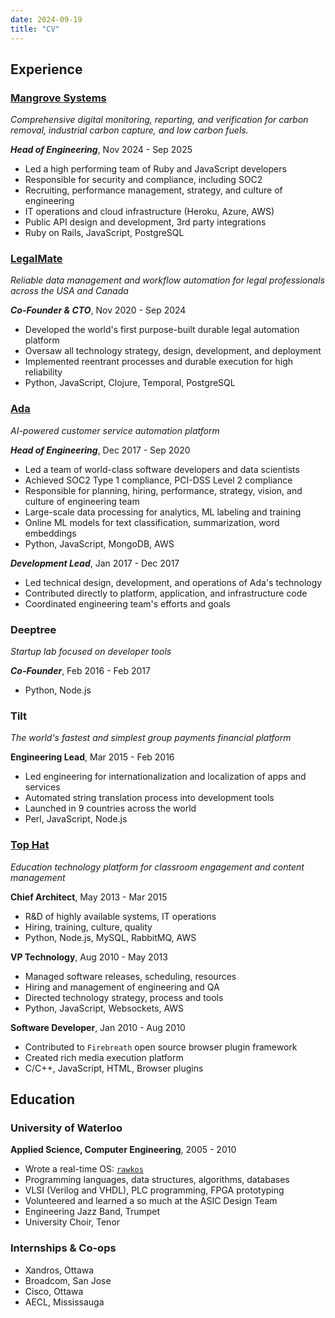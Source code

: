 ```yaml
---
date: 2024-09-19
title: "CV"
---
```


## Experience

### [Mangrove Systems](https://mangrovesystems.com)

_Comprehensive digital monitoring, reporting, and verification for carbon removal, industrial carbon capture, and low carbon fuels._

___Head of Engineering___, Nov 2024 - Sep 2025

- Led a high performing team of Ruby and JavaScript developers
- Responsible for security and compliance, including SOC2
- Recruiting, performance management, strategy, and culture of engineering
- IT operations and cloud infrastructure (Heroku, Azure, AWS)
- Public API design and development, 3rd party integrations
- Ruby on Rails, JavaScript, PostgreSQL

### [LegalMate](https://legalmate.co)

_Reliable data management and workflow automation for legal professionals across the USA and Canada_

___Co-Founder & CTO___, Nov 2020 - Sep 2024

- Developed the world's first purpose-built durable legal automation platform
- Oversaw all technology strategy, design, development, and deployment
- Implemented reentrant processes and durable execution for high reliability
- Python, JavaScript, Clojure, Temporal, PostgreSQL

### [Ada](https://ada.cx)

_AI-powered customer service automation platform_

___Head of Engineering___, Dec 2017 - Sep 2020

- Led a team of world-class software developers and data scientists
- Achieved SOC2 Type 1 compliance, PCI-DSS Level 2 compliance
- Responsible for planning, hiring, performance, strategy, vision, and culture of engineering team
- Large-scale data processing for analytics, ML labeling and training
- Online ML models for text classification, summarization, word embeddings
- Python, JavaScript, MongoDB, AWS

___Development Lead___, Jan 2017 - Dec 2017

- Led technical design, development, and operations of Ada's technology
- Contributed directly to platform, application, and infrastructure code
- Coordinated engineering team's efforts and goals

### Deeptree

_Startup lab focused on developer tools_

___Co-Founder___, Feb 2016 - Feb 2017

- Python, Node.js

### Tilt

_The world's fastest and simplest group payments financial platform_

__Engineering Lead__, Mar 2015 - Feb 2016

- Led engineering for internationalization and localization of apps and services
- Automated string translation process into development tools
- Launched in 9 countries across the world
- Perl, JavaScript, Node.js

### [Top Hat](https://tophat.com)

_Education technology platform for classroom engagement and content management_

__Chief Architect__, May 2013 - Mar 2015

- R&D of highly available systems, IT operations
- Hiring, training, culture, quality
- Python, Node.js, MySQL, RabbitMQ, AWS

__VP Technology__, Aug 2010 - May 2013

- Managed software releases, scheduling, resources
- Hiring and management of engineering and QA
- Directed technology strategy, process and tools
- Python, JavaScript, Websockets, AWS

__Software Developer__, Jan 2010 - Aug 2010

- Contributed to `Firebreath` open source browser plugin framework
- Created rich media execution platform
- C/C++, JavaScript, HTML, Browser plugins

## Education

### University of Waterloo

__Applied Science, Computer Engineering__, 2005 - 2010

- Wrote a real-time OS: [`rawkos`](https://github.com/amackera/rawkos)
- Programming languages, data structures, algorithms, databases
- VLSI (Verilog and VHDL), PLC programming, FPGA prototyping
- Volunteered and learned a so much at the ASIC Design Team
- Engineering Jazz Band, Trumpet
- University Choir, Tenor

### Internships & Co-ops

- Xandros, Ottawa
- Broadcom, San Jose
- Cisco, Ottawa
- AECL, Mississauga
